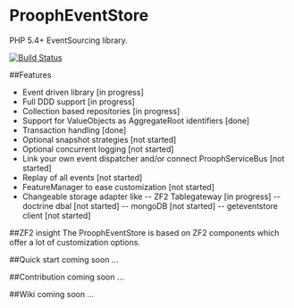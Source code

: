 ProophEventStore
===================
PHP 5.4+ EventSourcing library.

[![Build Status](https://travis-ci.org/prooph/event-store.svg?branch=master)](https://travis-ci.org/prooph/event-store)

##Features
- Event driven library [in progress]
- Full DDD support [in progress]
- Collection based repositories [in progress]
- Support for ValueObjects as AggregateRoot identifiers [done]
- Transaction handling [done]
- Optional snapshot strategies [not started]
- Optional concurrent logging [not started]
- Link your own event dispatcher and/or connect ProophServiceBus [not started]
- Replay of all events [not started]
- FeatureManager to ease customization [not started]
- Changeable storage adapter like
-- ZF2 Tablegateway [in progress]
-- doctrine dbal [not started]
-- mongoDB [not started]
-- geteventstore client [not started]

##ZF2 insight
The ProophEventStore is based on ZF2 components which offer a lot of customization options.

##Quick start
coming soon ...

##Contribution
coming soon ...

##Wiki
coming soon ...




